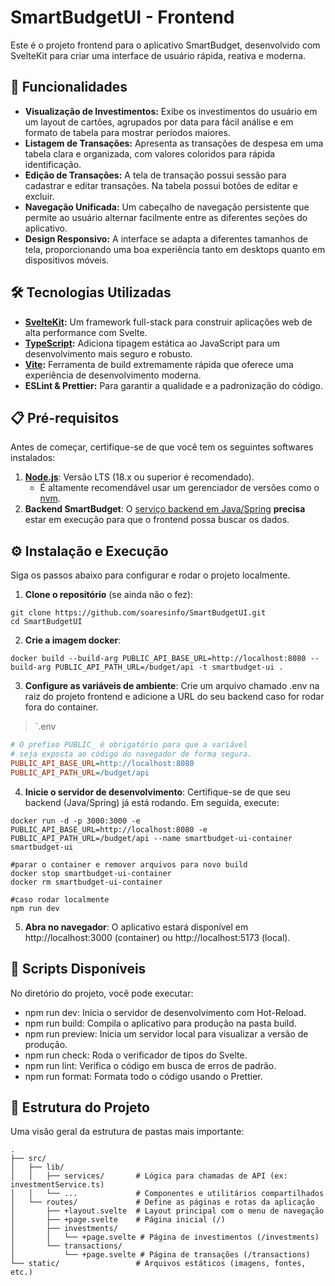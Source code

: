 # SmartBudgetUI - Frontend

Este é o projeto frontend para o aplicativo SmartBudget, desenvolvido com SvelteKit para criar uma interface de usuário rápida, reativa e moderna.

## 🚀 Funcionalidades

-   **Visualização de Investimentos:** Exibe os investimentos do usuário em um layout de cartões, agrupados por data para fácil análise e em formato de tabela para mostrar períodos maiores.
-   **Listagem de Transações:** Apresenta as transações de despesa em uma tabela clara e organizada, com valores coloridos para rápida identificação.
-   **Edição de Transações:** A tela de transação possui sessão para cadastrar e editar transações. Na tabela possui botões de editar e excluir.
-   **Navegação Unificada:** Um cabeçalho de navegação persistente que permite ao usuário alternar facilmente entre as diferentes seções do aplicativo.
-   **Design Responsivo:** A interface se adapta a diferentes tamanhos de tela, proporcionando uma boa experiência tanto em desktops quanto em dispositivos móveis.

## 🛠️ Tecnologias Utilizadas

-   **[SvelteKit](https://kit.svelte.dev/):** Um framework full-stack para construir aplicações web de alta performance com Svelte.
-   **[TypeScript](https://www.typescriptlang.org/):** Adiciona tipagem estática ao JavaScript para um desenvolvimento mais seguro e robusto.
-   **[Vite](https://vitejs.dev/):** Ferramenta de build extremamente rápida que oferece uma experiência de desenvolvimento moderna.
-   **ESLint & Prettier:** Para garantir a qualidade e a padronização do código.

## 📋 Pré-requisitos

Antes de começar, certifique-se de que você tem os seguintes softwares instalados:

1.  **[Node.js](https://nodejs.org/)**: Versão LTS (18.x ou superior é recomendado).
    -   É altamente recomendável usar um gerenciador de versões como o [nvm](https://github.com/nvm-sh/nvm).
2.  **Backend SmartBudget**: O [serviço backend em Java/Spring](link-para-o-repositorio-do-backend) **precisa** estar em execução para que o frontend possa buscar os dados.

## ⚙️ Instalação e Execução

Siga os passos abaixo para configurar e rodar o projeto localmente.

1.  **Clone o repositório** (se ainda não o fez):
```Shell Script 
git clone https://github.com/soaresinfo/SmartBudgetUI.git
cd SmartBudgetUI
```
    
2.  **Crie a imagem docker**:
```Shell Script 
docker build --build-arg PUBLIC_API_BASE_URL=http://localhost:8080 --build-arg PUBLIC_API_PATH_URL=/budget/api -t smartbudget-ui .
```

3.  **Configure as variáveis de ambiente**: Crie um arquivo chamado .env na raiz do projeto frontend e adicione a URL do seu backend caso for rodar fora do container.
>`.env
```Ini
# O prefixo PUBLIC_ é obrigatório para que a variável
# seja exposta ao código do navegador de forma segura.
PUBLIC_API_BASE_URL=http://localhost:8080
PUBLIC_API_PATH_URL=/budget/api
```

4.  **Inicie o servidor de desenvolvimento**: Certifique-se de que seu backend (Java/Spring) já está rodando. Em seguida, execute:
```Shell Script 
docker run -d -p 3000:3000 -e PUBLIC_API_BASE_URL=http://localhost:8080 -e PUBLIC_API_PATH_URL=/budget/api --name smartbudget-ui-container smartbudget-ui

#parar o container e remover arquivos para novo build
docker stop smartbudget-ui-container
docker rm smartbudget-ui-container

#caso rodar localmente
npm run dev
```

5.  **Abra no navegador**: O aplicativo estará disponível em http://localhost:3000 (container) ou http://localhost:5173 (local).

## 📜 Scripts Disponíveis
No diretório do projeto, você pode executar:
* npm run dev: Inicia o servidor de desenvolvimento com Hot-Reload.
* npm run build: Compila o aplicativo para produção na pasta build.
* npm run preview: Inicia um servidor local para visualizar a versão de produção.
* npm run check: Roda o verificador de tipos do Svelte.
* npm run lint: Verifica o código em busca de erros de padrão.
* npm run format: Formata todo o código usando o Prettier.

## 📂 Estrutura do Projeto
Uma visão geral da estrutura de pastas mais importante:
```
.
├── src/
│   ├── lib/
│   │   ├── services/       # Lógica para chamadas de API (ex: investmentService.ts)
│   │   └── ...             # Componentes e utilitários compartilhados
│   └── routes/             # Define as páginas e rotas da aplicação
│       ├── +layout.svelte  # Layout principal com o menu de navegação
│       ├── +page.svelte    # Página inicial (/)
│       ├── investments/
│       │   └── +page.svelte # Página de investimentos (/investments)
│       └── transactions/
│           └── +page.svelte # Página de transações (/transactions)
└── static/                 # Arquivos estáticos (imagens, fontes, etc.)
```
